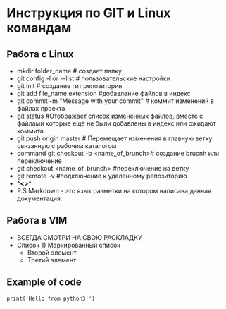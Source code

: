 # Инструкция по GIT и Linux командам

## Работа с Linux

* mkdir folder_name # создает папку
* git config -l or --list # пользовательские настройки
* git init # создание гит репозитория
* git add file_name.extension #добавление файлов в индекс
* git commit -m "Message with your commit" # коммит изменений в файлах проекта
* git status #Отображает список изменённых файлов, вместе с файлами которые ещё не были добавлены в индекс или ожидают коммита
* git push origin master # Перемещает изменения в главную ветку связанную с рабочим каталогом
* command git checkout -b <name_of_brunch># создание brucnh или переключение
* git checkout <name_of_brunch> #переключение на ветку
* git remote -v #подключение к удаленному репозиторию
*  **^<>^**
* P.S Markdown - это язык разметки на котором написана данная документация.
## Работа в VIM
* ВСЕГДА СМОТРИ НА СВОЮ РАСКЛАДКУ
* Список
    	1) Маркированный список
	+ Второй элемент
	- Третий элемент
## Example of code
    print('Hello from python3!')


